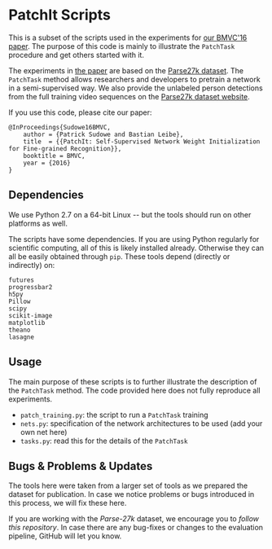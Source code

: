 # PatchIt Scripts

This is a subset of the scripts used in the experiments for [our BMVC'16 paper](http://www.vision.rwth-aachen.de/publication/00140/).
The purpose of this code is mainly to illustrate the `PatchTask` procedure and get others started with it.


The experiments in [the paper](http://www.vision.rwth-aachen.de/publication/00140/) are based on the [Parse27k dataset](http://www.vision.rwth-aachen.de/parse27k).
The `PatchTask` method allows researchers and developers to pretrain a network in a semi-supervised way.
We also provide the unlabeled person detections from the full training video sequences on the [Parse27k dataset website](http://www.vision.rwth-aachen.de/parse27k).



If you use this code, please cite our paper:
```
@InProceedings{Sudowe16BMVC,
    author = {Patrick Sudowe and Bastian Leibe},
	title  = {{PatchIt: Self-Supervised Network Weight Initialization for Fine-grained Recognition}},
	booktitle = BMVC,
	year = {2016}
}
```


##  Dependencies

We use Python 2.7 on a 64-bit Linux -- but the tools should run on other platforms as well.

The scripts have some dependencies. If you are using Python regularly for scientific computing, 
all of this is likely installed already. Otherwise they can all be easily obtained through `pip`.
These tools depend (directly or indirectly) on:

```
futures
progressbar2
h5py
Pillow
scipy
scikit-image
matplotlib
theano
lasagne
```

##  Usage

The main purpose of these scripts is to further illustrate the description of the `PatchTask` method.
The code provided here does not fully reproduce all experiments.

* `patch_training.py`: the script to run a `PatchTask` training
* `nets.py`: specification of the network architectures to be used (add your own net here)
* `tasks.py`: read this for the details of the `PatchTask`


## Bugs & Problems & Updates
The tools here were taken from a larger set of tools as we prepared the dataset for publication.
In case we notice problems or bugs introduced in this process, we will fix these here.

If you are working with the *Parse-27k* dataset, we encourage you to *follow this repository*.
In case there are any bug-fixes or changes to the evaluation pipeline, GitHub will let you know.

